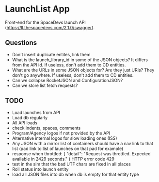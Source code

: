 # LaunchList App

Front-end for the SpaceDevs launch API (https://ll.thespacedevs.com/2.1.0/swagger).


## Questions

- Don't insert duplicate entites, link them
- What is the launch_library_id in some of the JSON objects? It differs from the API id. If useless, don't add them to CD entities.
- What are the URLs in some JSON objects for? Are they just URIs? They don't go anywhere. If useless, don't add them to CD entities.
- Can we collapse RocketJSON and ConfigurationJSON?
- Can we store list fetch requests?


## TODO

- Load launches from API
- Load db regularly
- All API loads
- check indents, spaces, comments
- Program/Agency logos if not provided by the API
- Alternative internal logos for slow loading ones (ISS)
- Any JSON with a mirror list of containers should have a nav link to that list (pad link to list of launches on that pad for example)
- response when throttled: {
"detail": "Request was throttled. Expected available in 2429 seconds."
} HTTP error code 429
- test in the sim that the bad UTF chars are fixed in all places
- Roll status into launch entity
- load all JSON files into db when db is empty for that entity type
